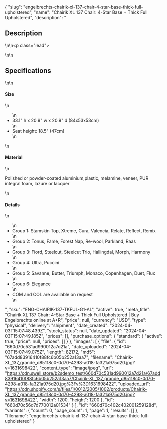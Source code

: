{
  "slug": "engelbrechts-chairik-xl-137-chair-4-star-base-thick-full-upholstered",
  "name": "Chairik XL 137 Chair: 4-Star Base + Thick Full Upholstered",
  "description": "<h2>Description</h2>\n<!-- split -->\n<p class=\"lead\"> </p>\n<!-- split -->\n<h2>Specifications</h2>\n<!-- split -->\n<h4>Size</h4>\n<ul>\n<li>33.1\" h x 20.9\" w x 20.9\" d (84x53x53cm)</li>\n<li>Seat height: 18.5\" (47cm)</li>\n</ul>\n<h4>Material</h4>\n<p>Polished or powder-coated aluminium,plastic, melamine, veneer, PUR integral foam, lazure or lacquer</p>\n<h4>Details</h4>\n<ul>\n<li>Group 1: Stamskin Top, Xtreme, Cura, Valencia, Relate, Reflect, Remix</li>\n<li>Group 2: Tonus, Fame, Forest Nap, Re-wool, Parkland, Raas</li>\n<li>Group 3: Fiord, Steelcut, Steelcut Trio, Hallingdal, Morph, Harmony</li>\n<li>Group 4: Ultra, Puccini</li>\n<li>Group 5: Savanne, Butter, Triumph, Monaco, Copenhagen, Duet, Flux</li>\n<li>Group 6: Elegance</li>\n<li>COM and COL are available on request</li>\n</ul>",
  "sku": "ENG-CHAIRIK-137-TKFUL-G1-AL",
  "active": true,
  "meta_title": "Chairik XL 137 Chair: 4-Star Base + Thick Full Upholstered | Buy Engelbrechts online at A+R",
  "price": null,
  "currency": "USD",
  "type": "physical",
  "delivery": "shipment",
  "date_created": "2024-04-03T15:07:48.439Z",
  "stock_status": null,
  "date_updated": "2024-04-03T15:07:49.185Z",
  "prices": [],
  "purchase_options": {
    "standard": {
      "active": true,
      "price": null,
      "prices": []
    }
  },
  "images": [
    {
      "file": {
        "id": "660d70c531ad990012a7d21a",
        "date_uploaded": "2024-04-03T15:07:49.075Z",
        "length": 82172,
        "md5": "67add83916410f88fc6b05b252a13aa7",
        "filename": "Chairik-XL_137_grande_d85118c0-0d70-4298-a018-fa321a975d20.jpg?v=1631698422",
        "content_type": "image/jpeg",
        "url": "https://cdn.swell.store/b2sdemo_test/660d70c531ad990012a7d21a/67add83916410f88fc6b05b252a13aa7/Chairik-XL_137_grande_d85118c0-0d70-4298-a018-fa321a975d20.jpg%3Fv%3D1631698422",
        "uploaded_url": "https://cdn.shopify.com/s/files/1/0012/2005/1002/products/Chairik-XL_137_grande_d85118c0-0d70-4298-a018-fa321a975d20.jpg?v=1631698422",
        "width": 1200,
        "height": 1200
      },
      "id": "660d70c56d7d770012a01534"
    }
  ],
  "id": "660d70c402c402001259128d",
  "variants": {
    "count": 0,
    "page_count": 1,
    "page": 1,
    "results": []
  },
  "filename": "engelbrechts-chairik-xl-137-chair-4-star-base-thick-full-upholstered"
}